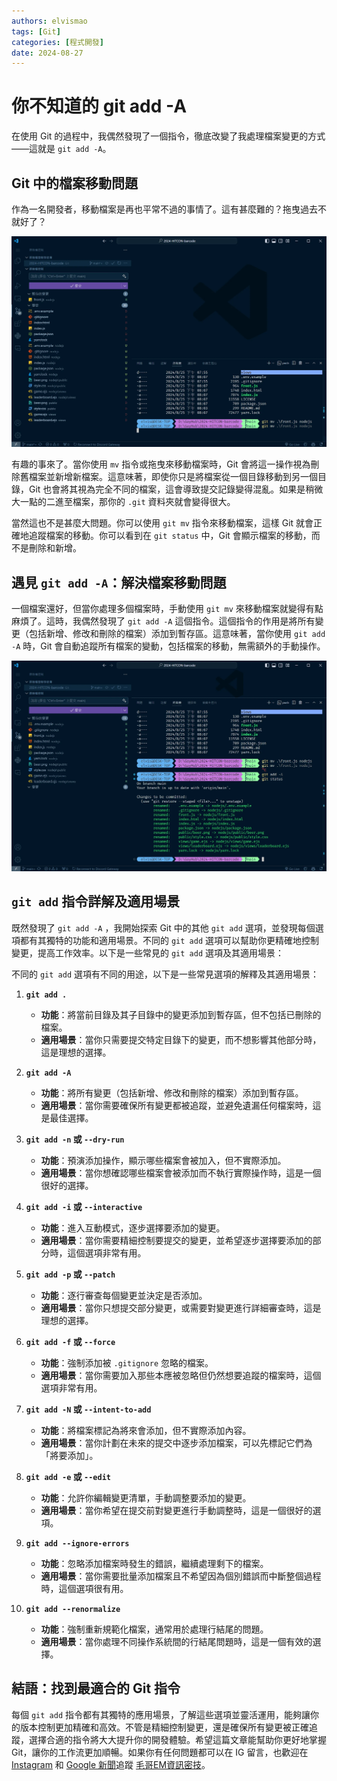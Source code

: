 ```yaml
---
authors: elvismao
tags: [Git]
categories: [程式開發]
date: 2024-08-27
---
```


# 你不知道的 git add -A

在使用 Git 的過程中，我偶然發現了一個指令，徹底改變了我處理檔案變更的方式——這就是 `git add -A`。

<!--more-->

## Git 中的檔案移動問題

作為一名開發者，移動檔案是再也平常不過的事情了。這有甚麼難的？拖曳過去不就好了？

![Git 檔案移動](drag.webp)

有趣的事來了。當你使用 `mv` 指令或拖曳來移動檔案時，Git 會將這一操作視為刪除舊檔案並新增新檔案。這意味著，即使你只是將檔案從一個目錄移動到另一個目錄，Git 也會將其視為完全不同的檔案，這會導致提交記錄變得混亂。如果是稍微大一點的二進至檔案，那你的 `.git` 資料夾就會變得很大。

當然這也不是甚麼大問題。你可以使用 `git mv` 指令來移動檔案，這樣 Git 就會正確地追蹤檔案的移動。你可以看到在 `git status` 中，Git 會顯示檔案的移動，而不是刪除和新增。

## 遇見 `git add -A`：解決檔案移動問題

一個檔案還好，但當你處理多個檔案時，手動使用 `git mv` 來移動檔案就變得有點麻煩了。這時，我偶然發現了 `git add -A` 這個指令。這個指令的作用是將所有變更（包括新增、修改和刪除的檔案）添加到暫存區。這意味著，當你使用 `git add -A` 時，Git 會自動追蹤所有檔案的變動，包括檔案的移動，無需額外的手動操作。

![Git 移動檔案](mv.webp)

## `git add` 指令詳解及適用場景

既然發現了 `git add -A` ，我開始探索 Git 中的其他 `git add` 選項，並發現每個選項都有其獨特的功能和適用場景。不同的 `git add` 選項可以幫助你更精確地控制變更，提高工作效率。以下是一些常見的 `git add` 選項及其適用場景：

不同的 `git add` 選項有不同的用途，以下是一些常見選項的解釋及其適用場景：

1. **`git add .`**
   - **功能**：將當前目錄及其子目錄中的變更添加到暫存區，但不包括已刪除的檔案。
   - **適用場景**：當你只需要提交特定目錄下的變更，而不想影響其他部分時，這是理想的選擇。

2. **`git add -A`**
   - **功能**：將所有變更（包括新增、修改和刪除的檔案）添加到暫存區。
   - **適用場景**：當你需要確保所有變更都被追蹤，並避免遺漏任何檔案時，這是最佳選擇。

3. **`git add -n` 或 `--dry-run`**
   - **功能**：預演添加操作，顯示哪些檔案會被加入，但不實際添加。
   - **適用場景**：當你想確認哪些檔案會被添加而不執行實際操作時，這是一個很好的選擇。

4. **`git add -i` 或 `--interactive`**
   - **功能**：進入互動模式，逐步選擇要添加的變更。
   - **適用場景**：當你需要精細控制要提交的變更，並希望逐步選擇要添加的部分時，這個選項非常有用。

5. **`git add -p` 或 `--patch`**
   - **功能**：逐行審查每個變更並決定是否添加。
   - **適用場景**：當你只想提交部分變更，或需要對變更進行詳細審查時，這是理想的選擇。

6. **`git add -f` 或 `--force`**
   - **功能**：強制添加被 `.gitignore` 忽略的檔案。
   - **適用場景**：當你需要加入那些本應被忽略但仍然想要追蹤的檔案時，這個選項非常有用。

7. **`git add -N` 或 `--intent-to-add`**
   - **功能**：將檔案標記為將來會添加，但不實際添加內容。
   - **適用場景**：當你計劃在未來的提交中逐步添加檔案，可以先標記它們為「將要添加」。

8. **`git add -e` 或 `--edit`**
   - **功能**：允許你編輯變更清單，手動調整要添加的變更。
   - **適用場景**：當你希望在提交前對變更進行手動調整時，這是一個很好的選項。

9. **`git add --ignore-errors`**
   - **功能**：忽略添加檔案時發生的錯誤，繼續處理剩下的檔案。
   - **適用場景**：當你需要批量添加檔案且不希望因為個別錯誤而中斷整個過程時，這個選項很有用。

10. **`git add --renormalize`**
    - **功能**：強制重新規範化檔案，通常用於處理行結尾的問題。
    - **適用場景**：當你處理不同操作系統間的行結尾問題時，這是一個有效的選擇。

## 結語：找到最適合的 Git 指令

每個 `git add` 指令都有其獨特的應用場景，了解這些選項並靈活運用，能夠讓你的版本控制更加精確和高效。不管是精細控制變更，還是確保所有變更被正確追蹤，選擇合適的指令將大大提升你的開發體驗。希望這篇文章能幫助你更好地掌握 Git，讓你的工作流更加順暢。如果你有任何問題都可以在 IG 留言，也歡迎在 [Instagram](https://www.instagram.com/em.tec.blog) 和 [Google 新聞](https://news.google.com/publications/CAAqBwgKMKXLvgswsubVAw?ceid=TW:zh-Hant&oc=3)追蹤 [毛哥EM資訊密技](https://em-tec.github.io/)。

